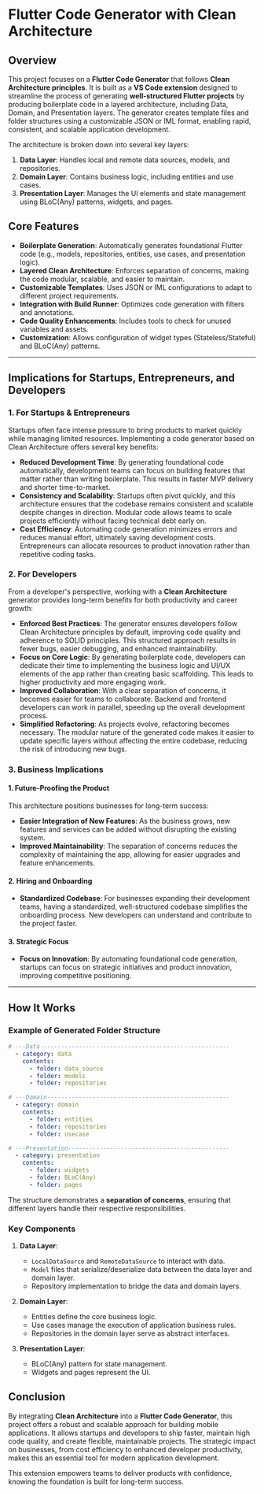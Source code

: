 #  Flutter Code Generator with Clean Architecture

## Overview

This project focuses on a **Flutter Code Generator** that follows **Clean Architecture principles**. It is built as a **VS Code extension** designed to streamline the process of generating **well-structured Flutter projects** by producing boilerplate code in a layered architecture, including Data, Domain, and Presentation layers. The generator creates template files and folder structures using a customizable JSON or IML format, enabling rapid, consistent, and scalable application development.

The architecture is broken down into several key layers:
1. **Data Layer**: Handles local and remote data sources, models, and repositories.
2. **Domain Layer**: Contains business logic, including entities and use cases.
3. **Presentation Layer**: Manages the UI elements and state management using BLoC(Any) patterns, widgets, and pages.

## Core Features

- **Boilerplate Generation**: Automatically generates foundational Flutter code (e.g., models, repositories, entities, use cases, and presentation logic).
- **Layered Clean Architecture**: Enforces separation of concerns, making the code modular, scalable, and easier to maintain.
- **Customizable Templates**: Uses JSON or IML configurations to adapt to different project requirements.
- **Integration with Build Runner**: Optimizes code generation with filters and annotations.
- **Code Quality Enhancements**: Includes tools to check for unused variables and assets.
- **Customization**: Allows configuration of widget types (Stateless/Stateful) and BLoC(Any) patterns.

---

## Implications for Startups, Entrepreneurs, and Developers

### 1. **For Startups & Entrepreneurs**

Startups often face intense pressure to bring products to market quickly while managing limited resources. Implementing a code generator based on Clean Architecture offers several key benefits:
  
- **Reduced Development Time**: By generating foundational code automatically, development teams can focus on building features that matter rather than writing boilerplate. This results in faster MVP delivery and shorter time-to-market.
- **Consistency and Scalability**: Startups often pivot quickly, and this architecture ensures that the codebase remains consistent and scalable despite changes in direction. Modular code allows teams to scale projects efficiently without facing technical debt early on.
- **Cost Efficiency**: Automating code generation minimizes errors and reduces manual effort, ultimately saving development costs. Entrepreneurs can allocate resources to product innovation rather than repetitive coding tasks.

### 2. **For Developers**

From a developer's perspective, working with a **Clean Architecture** generator provides long-term benefits for both productivity and career growth:

- **Enforced Best Practices**: The generator ensures developers follow Clean Architecture principles by default, improving code quality and adherence to SOLID principles. This structured approach results in fewer bugs, easier debugging, and enhanced maintainability.
- **Focus on Core Logic**: By generating boilerplate code, developers can dedicate their time to implementing the business logic and UI/UX elements of the app rather than creating basic scaffolding. This leads to higher productivity and more engaging work.
- **Improved Collaboration**: With a clear separation of concerns, it becomes easier for teams to collaborate. Backend and frontend developers can work in parallel, speeding up the overall development process.
- **Simplified Refactoring**: As projects evolve, refactoring becomes necessary. The modular nature of the generated code makes it easier to update specific layers without affecting the entire codebase, reducing the risk of introducing new bugs.

### 3. **Business Implications**

#### **1. Future-Proofing the Product**
  
This architecture positions businesses for long-term success:
  
- **Easier Integration of New Features**: As the business grows, new features and services can be added without disrupting the existing system.
- **Improved Maintainability**: The separation of concerns reduces the complexity of maintaining the app, allowing for easier upgrades and feature enhancements.
  
#### **2. Hiring and Onboarding**
  
- **Standardized Codebase**: For businesses expanding their development teams, having a standardized, well-structured codebase simplifies the onboarding process. New developers can understand and contribute to the project faster.

#### **3. Strategic Focus**
  
- **Focus on Innovation**: By automating foundational code generation, startups can focus on strategic initiatives and product innovation, improving competitive positioning.

---

## How It Works

### Example of Generated Folder Structure

```yaml
# ---Data------------------------------------------------------
  - category: data
    contents:
      - folder: data_source
      - folder: models
      - folder: repositories

# ---Domain----------------------------------------------------          
  - category: domain
    contents:
      - folder: entities
      - folder: repositories
      - folder: usecase

# ---Presentation----------------------------------------------
  - category: presentation
    contents:
      - folder: widgets
      - folder: BLoC(Any)
      - folder: pages
```

The structure demonstrates a **separation of concerns**, ensuring that different layers handle their respective responsibilities.

### Key Components

1. **Data Layer**: 
   - `LocalDataSource` and `RemoteDataSource` to interact with data.
   - `Model` files that serialize/deserialize data between the data layer and domain layer.
   - Repository implementation to bridge the data and domain layers.

2. **Domain Layer**: 
   - Entities define the core business logic.
   - Use cases manage the execution of application business rules.
   - Repositories in the domain layer serve as abstract interfaces.

3. **Presentation Layer**: 
   - BLoC(Any) pattern for state management.
   - Widgets and pages represent the UI.



## Conclusion

By integrating **Clean Architecture** into a **Flutter Code Generator**, this project offers a robust and scalable approach for building mobile applications. It allows startups and developers to ship faster, maintain high code quality, and create flexible, maintainable projects. The strategic impact on businesses, from cost efficiency to enhanced developer productivity, makes this an essential tool for modern application development. 

This extension empowers teams to deliver products with confidence, knowing the foundation is built for long-term success.